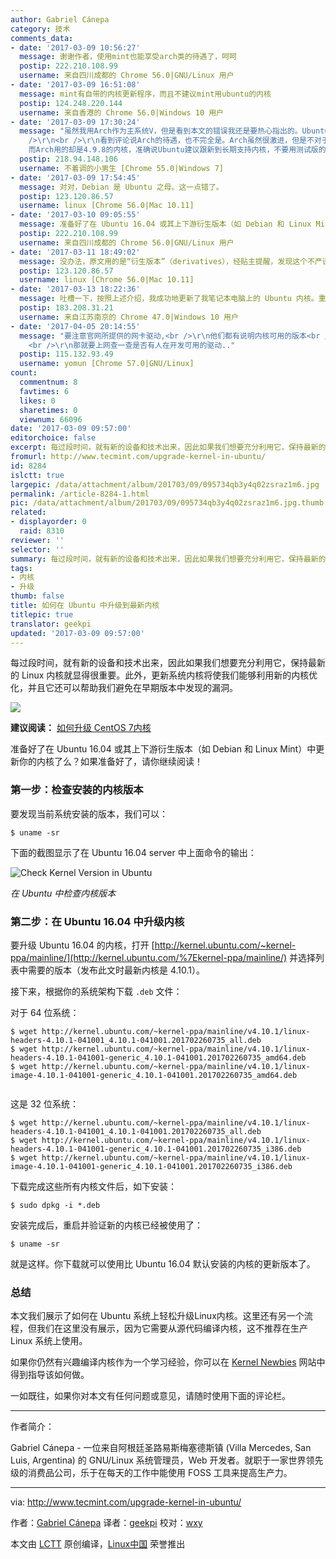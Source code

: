 ```yaml
---
author: Gabriel Cánepa
category: 技术
comments_data:
- date: '2017-03-09 10:56:27'
  message: 谢谢作者，使用mint也能享受arch类的待遇了，呵呵
  postip: 222.210.108.99
  username: 来自四川成都的 Chrome 56.0|GNU/Linux 用户
- date: '2017-03-09 16:51:08'
  message: mint有自带的内核更新程序，而且不建议mint用ubuntu的内核
  postip: 124.248.220.144
  username: 来自香港的 Chrome 56.0|Windows 10 用户
- date: '2017-03-09 17:30:24'
  message: "虽然我用Arch作为主系统V，但是看到本文的错误我还是要热心指出的。Ubuntu是debian的衍生版，mint是Ubuntu的衍生。文章开头第二段我觉得有歧义。<br
    />\r\n<br />\r\n看到评论说Arch的待遇，也不完全是。Arch虽然很激进，但是不对于内核这一块，我编译的OrangePiZero的内核合适实时内核4.10
    而Arch用的却是4.9.8的内核，准确说Ubuntu建议跟新到长期支持内核，不要用测试版的，可以体验一下实时内核。本来Ubuntu就不稳定。"
  postip: 218.94.148.106
  username: 不着调的小男生 [Chrome 55.0|Windows 7]
- date: '2017-03-09 17:54:45'
  message: 对对，Debian 是 Ubuntu 之母。这一点错了。
  postip: 123.120.86.57
  username: linux [Chrome 56.0|Mac 10.11]
- date: '2017-03-10 09:05:55'
  message: 准备好了在 Ubuntu 16.04 或其上下游衍生版本（如 Debian 和 Linux Mint）中更新你的内核了么？仔细看哦，是“或其上下游版本呢，呵呵
  postip: 222.210.108.99
  username: 来自四川成都的 Chrome 56.0|GNU/Linux 用户
- date: '2017-03-11 18:49:02'
  message: 没办法，原文用的是“衍生版本”（derivatives），经贴主提醒，发现这个不严谨的地方，就修改成“上下游衍生版本”了&nbsp;&nbsp;:-d
  postip: 123.120.86.57
  username: linux [Chrome 56.0|Mac 10.11]
- date: '2017-03-13 18:22:36'
  message: 吐槽一下，按照上述介绍，我成功地更新了我笔记本电脑上的 Ubuntu 内核。重启后无线网卡不能用了。
  postip: 183.208.31.21
  username: 来自江苏南京的 Chrome 47.0|Windows 10 用户
- date: '2017-04-05 20:14:55'
  message: "要注意官网所提供的网卡驱动,<br />\r\n他们都有说明内核可用的版本<br />\r\n<br />\r\n如果内核超过支持的版本,
    <br />\r\n那就要上网查一查是否有人在开发可用的驱动.."
  postip: 115.132.93.49
  username: yomun [Chrome 57.0|GNU/Linux]
count:
  commentnum: 8
  favtimes: 6
  likes: 0
  sharetimes: 0
  viewnum: 66096
date: '2017-03-09 09:57:00'
editorchoice: false
excerpt: 每过段时间，就有新的设备和技术出来，因此如果我们想要充分利用它，保持最新的 Linux 内核就显得很重要。此外，更新系统内核将使我们能够利用新的内核优化，并且它还可以帮助我们避免在早期版本中发现的漏洞。
fromurl: http://www.tecmint.com/upgrade-kernel-in-ubuntu/
id: 8284
islctt: true
largepic: /data/attachment/album/201703/09/095734qb3y4q02zsraz1m6.jpg
permalink: /article-8284-1.html
pic: /data/attachment/album/201703/09/095734qb3y4q02zsraz1m6.jpg.thumb.jpg
related:
- displayorder: 0
  raid: 8310
reviewer: ''
selector: ''
summary: 每过段时间，就有新的设备和技术出来，因此如果我们想要充分利用它，保持最新的 Linux 内核就显得很重要。此外，更新系统内核将使我们能够利用新的内核优化，并且它还可以帮助我们避免在早期版本中发现的漏洞。
tags:
- 内核
- 升级
thumb: false
title: 如何在 Ubuntu 中升级到最新内核
titlepic: true
translator: geekpi
updated: '2017-03-09 09:57:00'
---
```


每过段时间，就有新的设备和技术出来，因此如果我们想要充分利用它，保持最新的 Linux 内核就显得很重要。此外，更新系统内核将使我们能够利用新的内核优化，并且它还可以帮助我们避免在早期版本中发现的漏洞。


![](/data/attachment/album/201703/09/095734qb3y4q02zsraz1m6.jpg)


**建议阅读：** [如何升级 CentOS 7内核](http://www.tecmint.com/install-upgrade-kernel-version-in-centos-7/)


准备好了在 Ubuntu 16.04 或其上下游衍生版本（如 Debian 和 Linux Mint）中更新你的内核了么？如果准备好了，请你继续阅读！


### 第一步：检查安装的内核版本


要发现当前系统安装的版本，我们可以：



```
$ uname -sr

```

下面的截图显示了在 Ubuntu 16.04 server 中上面命令的输出：


![Check Kernel Version in Ubuntu](/data/attachment/album/201703/09/095741hqpwmzawwapzdtga.png)


*在 Ubuntu 中检查内核版本*


### 第二步：在 Ubuntu 16.04 中升级内核


要升级 Ubuntu 16.04 的内核，打开 [http://kernel.ubuntu.com/~kernel-ppa/mainline/](http://kernel.ubuntu.com/%7Ekernel-ppa/mainline/) 并选择列表中需要的版本（发布此文时最新内核是 4.10.1）。


接下来，根据你的系统架构下载 `.deb` 文件：


对于 64 位系统：



```
$ wget http://kernel.ubuntu.com/~kernel-ppa/mainline/v4.10.1/linux-headers-4.10.1-041001_4.10.1-041001.201702260735_all.deb
$ wget http://kernel.ubuntu.com/~kernel-ppa/mainline/v4.10.1/linux-headers-4.10.1-041001-generic_4.10.1-041001.201702260735_amd64.deb
$ wget http://kernel.ubuntu.com/~kernel-ppa/mainline/v4.10.1/linux-image-4.10.1-041001-generic_4.10.1-041001.201702260735_amd64.deb


```

这是 32 位系统：



```
$ wget http://kernel.ubuntu.com/~kernel-ppa/mainline/v4.10.1/linux-headers-4.10.1-041001_4.10.1-041001.201702260735_all.deb
$ wget http://kernel.ubuntu.com/~kernel-ppa/mainline/v4.10.1/linux-headers-4.10.1-041001-generic_4.10.1-041001.201702260735_i386.deb
$ wget http://kernel.ubuntu.com/~kernel-ppa/mainline/v4.10.1/linux-image-4.10.1-041001-generic_4.10.1-041001.201702260735_i386.deb

```

下载完成这些所有内核文件后，如下安装：



```
$ sudo dpkg -i *.deb

```

安装完成后，重启并验证新的内核已经被使用了：



```
$ uname -sr

```

就是这样。你下载就可以使用比 Ubuntu 16.04 默认安装的内核的更新版本了。


### 总结


本文我们展示了如何在 Ubuntu 系统上轻松升级Linux内核。这里还有另一个流程，但我们在这里没有展示，因为它需要从源代码编译内核，这不推荐在生产 Linux 系统上使用。


如果你仍然有兴趣编译内核作为一个学习经验，你可以在 [Kernel Newbies](https://kernelnewbies.org/KernelBuild) 网站中得到指导该如何做。


一如既往，如果你对本文有任何问题或意见，请随时使用下面的评论栏。




---


作者简介：


Gabriel Cánepa - 一位来自阿根廷圣路易斯梅塞德斯镇 (Villa Mercedes, San Luis, Argentina) 的 GNU/Linux 系统管理员，Web 开发者。就职于一家世界领先级的消费品公司，乐于在每天的工作中能使用 FOSS 工具来提高生产力。




---


via: <http://www.tecmint.com/upgrade-kernel-in-ubuntu/>


作者：[Gabriel Cánepa](http://www.tecmint.com/author/gacanepa/) 译者：[geekpi](https://github.com/geekpi) 校对：[wxy](https://github.com/wxy)


本文由 [LCTT](https://github.com/LCTT/TranslateProject) 原创编译，[Linux中国](https://linux.cn/) 荣誉推出